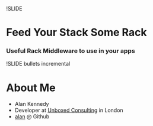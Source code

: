 !SLIDE 
# Feed Your Stack Some Rack
### Useful Rack Middleware to use in your apps

!SLIDE bullets incremental
# About Me #

* Alan Kennedy
* Developer at [Unboxed Consulting](http://www.unboxedconsulting.com) in London
* [alan](http://www.github.com/alan) @ Github
